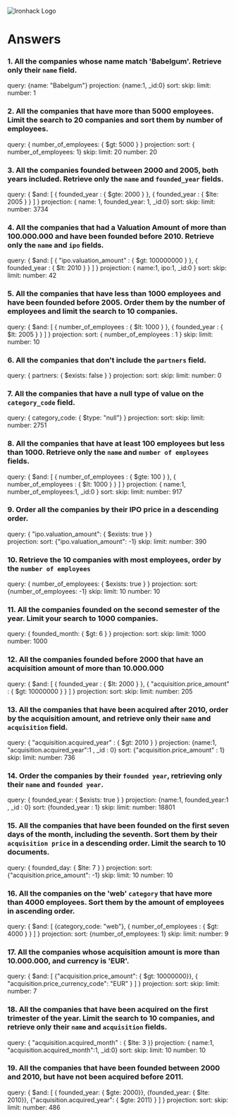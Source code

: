 ![Ironhack Logo](https://i.imgur.com/1QgrNNw.png)

# Answers

### 1. All the companies whose name match 'Babelgum'. Retrieve only their `name` field.

query: {name: "Babelgum"}
projection: {name:1, _id:0}
sort: 
skip: 
limit:
number: 1 

### 2. All the companies that have more than 5000 employees. Limit the search to 20 companies and sort them by **number of employees**.

query: { number_of_employees: { $gt: 5000 } }
projection:
sort: { number_of_employees: 1} <!-- de menos a más empleados si quisieramos de más a menos empleados sería -1 -->
skip: 
limit: 20
number: 20

### 3. All the companies founded between 2000 and 2005, both years included. Retrieve only the `name` and `founded_year` fields.

query: { $and: [ { founded_year : { $gte: 2000 } }, {  founded_year : { $lte: 2005 } } ] }
projection: { name: 1, founded_year: 1, _id:0}
sort: 
skip: 
limit:
number: 3734

### 4. All the companies that had a Valuation Amount of more than 100.000.000 and have been founded before 2010. Retrieve only the `name` and `ipo` fields.

query: { $and: [ { "ipo.valuation_amount"  : { $gt: 100000000  } }, {  founded_year : { $lt: 2010 } } ] }
projection: { name:1, ipo:1, _id:0 }
sort: 
skip: 
limit:
number: 42

### 5. All the companies that have less than 1000 employees and have been founded before 2005. Order them by the number of employees and limit the search to 10 companies.

query: { $and: [ { number_of_employees : { $lt: 1000 } }, {  founded_year : { $lt: 2005 } } ] }
projection:
sort: { number_of_employees : 1 } 
skip: 
limit:
number: 10

### 6. All the companies that don't include the `partners` field.

query: { partners: { $exists: false } }
projection:
sort: 
skip: 
limit:
number: 0

### 7. All the companies that have a null type of value on the `category_code` field.

query: { category_code: { $type: "null"} }
projection:
sort: 
skip: 
limit:
number: 2751

### 8. All the companies that have at least 100 employees but less than 1000. Retrieve only the `name` and `number of employees` fields.

query: { $and: [ { number_of_employees : { $gte: 100 } }, {  number_of_employees : { $lt: 1000 } } ] } 
projection: { name:1, number_of_employees:1, _id:0 }
sort: 
skip: 
limit:
number: 917

### 9. Order all the companies by their IPO price in a descending order.  

query: { "ipo.valuation_amount": { $exists: true } }  
projection: 
sort: {"ipo.valuation_amount": -1}
skip: 
limit:
number: 390

### 10. Retrieve the 10 companies with most employees, order by the `number of employees`

query: { number_of_employees: { $exists: true } }
projection:
sort: {number_of_employees: -1}
skip: 
limit: 10
number: 10

### 11. All the companies founded on the second semester of the year. Limit your search to 1000 companies.

query: { founded_month: { $gt: 6 } }
projection:
sort: 
skip: 
limit: 1000
number: 1000

### 12. All the companies founded before 2000 that have an acquisition amount of more than 10.000.000

query: { $and: [ { founded_year : { $lt: 2000 } }, {  "acquisition.price_amount" : { $gt: 10000000 } } ] }
projection:
sort: 
skip: 
limit:
number: 205

### 13. All the companies that have been acquired after 2010, order by the acquisition amount, and retrieve only their `name` and `acquisition` field.

query:  { "acquisition.acquired_year" : { $gt: 2010 } }
projection: {name:1, "acquisition.acquired_year":1 , _id : 0}
sort: {"acquisition.price_amount" : 1}
skip: 
limit:
number: 736

### 14. Order the companies by their `founded year`, retrieving only their `name` and `founded year`.

query: { founded_year: { $exists: true } }
projection: {name:1, founded_year:1 , _id : 0}
sort: {founded_year : 1}
skip: 
limit:
number: 18801

### 15. All the companies that have been founded on the first seven days of the month, including the seventh. Sort them by their `acquisition price` in a descending order. Limit the search to 10 documents.

query: { founded_day: { $lte: 7 } }
projection:
sort: {"acquisition.price_amount": -1}
skip: 
limit: 10
number: 10

### 16. All the companies on the 'web' `category` that have more than 4000 employees. Sort them by the amount of employees in ascending order.

query: { $and: [ {category_code: "web"}, {  number_of_employees : { $gt: 4000 } } ] }
projection:
sort: {number_of_employees: 1}
skip: 
limit:
number: 9

### 17. All the companies whose acquisition amount is more than 10.000.000, and currency is 'EUR'.

query: { $and: [ {"acquisition.price_amount": { $gt: 10000000}}, {  "acquisition.price_currency_code": "EUR" } ] }
projection:
sort: 
skip: 
limit:
number: 7

### 18. All the companies that have been acquired on the first trimester of the year. Limit the search to 10 companies, and retrieve only their `name` and `acquisition` fields.

query: { "acquisition.acquired_month" : { $lte: 3 }}
projection: { name:1, "acquisition.acquired_month":1, _id:0}
sort: 
skip: 
limit: 10
number: 10

### 19. All the companies that have been founded between 2000 and 2010, but have not been acquired before 2011.

query: { $and: [ { founded_year: { $gte: 2000}}, {founded_year: { $lte: 2010}}, {"acquisition.acquired_year": { $gte: 2011} } ] }
projection:
sort: 
skip: 
limit:
number: 486
